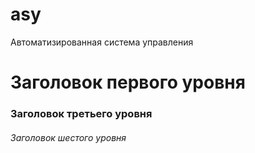 # asy
Автоматизированная система управления
# Заголовок первого уровня #

### Заголовок третьего уровня ###

###### Заголовок шестого уровня ######
